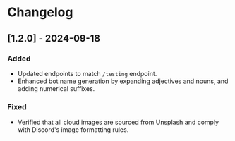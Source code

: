 # Changelog

## [1.2.0] - 2024-09-18
### Added
- Updated endpoints to match `/testing` endpoint.
- Enhanced bot name generation by expanding adjectives and nouns, and adding numerical suffixes.

### Fixed
- Verified that all cloud images are sourced from Unsplash and comply with Discord's image formatting rules.
